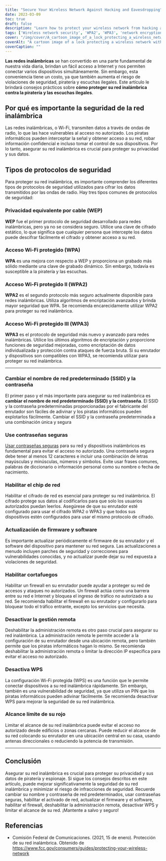```yaml
---
title: "Secure Your Wireless Network Against Hacking and Eavesdropping"
date: 2023-03-09
toc: true
draft: false
description: "Learn how to protect your wireless network from hacking and eavesdropping with practical tips and security protocols."
tags: ['Wireless network security', 'WPA2', 'WPA3', 'network encryption', 'strong passwords', 'firewall', 'remote management', 'WPS', 'default SSID', 'default password', 'router firmware update', 'software update', 'network range', 'data encryption', 'hacking prevention', 'security breach prevention', 'device security', 'wireless network protection', 'Wi-Fi security', 'network vulnerability']
cover: "/img/cover/A_cartoon_image_of_a_lock_protecting_a_wireless_network.png"
coverAlt: "A cartoon image of a lock protecting a wireless network with a shield."
coverCaption: ""
---
```


 **Las redes inalámbricas** se han convertido en una parte fundamental de nuestra vida diaria, brindan un fácil acceso a Internet y nos permiten conectar varios dispositivos simultáneamente. Sin embargo, esta conveniencia tiene un costo, ya que también aumenta el riesgo de violaciones de seguridad, piratería y escuchas ilegales. Este artículo le brindará consejos prácticos sobre **cómo proteger su red inalámbrica contra la piratería y las escuchas ilegales**.  ## Por qué es importante la seguridad de la red inalámbrica  Las redes inalámbricas, o Wi-Fi, transmiten datos a través de ondas de radio, lo que las hace vulnerables al acceso no autorizado. Los piratas informáticos pueden interceptar la señal y obtener acceso a su red, robar información confidencial e incluso tomar el control de sus dispositivos. Por lo tanto, asegurar su red inalámbrica es crucial para proteger su privacidad y sus datos.  ## Tipos de protocolos de seguridad  Para proteger su red inalámbrica, es importante comprender los diferentes tipos de protocolos de seguridad utilizados para cifrar los datos transmitidos por las ondas de radio. Hay tres tipos comunes de protocolos de seguridad:  ### Privacidad equivalente por cable (WEP)  **WEP** fue el primer protocolo de seguridad desarrollado para redes inalámbricas, pero ya no se considera seguro. Utilice una clave de cifrado estático, lo que significa que cualquier persona que intercepte los datos puede descifrar fácilmente el cifrado y obtener acceso a su red.  ### Acceso Wi-Fi protegido (WPA)  **WPA** es una mejora con respecto a WEP y proporciona un grabado más sólido mediante una clave de grabado dinámico. Sin embargo, todavía es susceptible a la piratería y las escuchas.  ### Acceso Wi-Fi protegido II (WPA2)  **WPA2** es el segundo protocolo más seguro actualmente disponible para redes inalámbricas. Utiliza algoritmos de encriptación avanzados y brinda mayor seguridad que WPA. Se recomienda encarecidamente utilizar WPA2 para proteger su red inalámbrica.  ### Acceso Wi-Fi protegido III (WPA3)  **WPA3** es el protocolo de seguridad más nuevo y avanzado para redes inalámbricas. Utilice los últimos algoritmos de encriptación y proporcione funciones de seguridad mejoradas, como encriptación de datos individualizada y protección contra ataques de fuerza bruta. Si su enrutador y dispositivos son compatibles con WPA3, se recomienda utilizar para proteger su red inalámbrica.  __________  ### Cambiar el nombre de red predeterminado (SSID) y la contraseña  El primer paso y el más importante para asegurar su red inalámbrica es **cambiar el nombre de red predeterminado (SSID) y la contraseña**. El SSID y la contraseña predeterminadas proporcionadas por el fabricante del enrutador son fáciles de adivinar y los piratas informáticos pueden explotarlos fácilmente. Cambiar el SSID y la contraseña predeterminada a una combinación única y segura  ### Use contraseñas seguras  [Usar contraseñas seguras](https://simeononsecurity.ch/articles/the-importance-of-password-security-and-best-practices/) para su red y dispositivos inalámbricos es fundamental para evitar el acceso no autorizado. Una contraseña segura debe tener al menos 12 caracteres e incluir una combinación de letras mayúsculas y minúsculas, números y símbolos. Evite usar frases comunes, palabras de diccionario o información personal como su nombre o fecha de nacimiento.  ### Habilitar el chip de red  Habilitar el cifrado de red es esencial para proteger su red inalámbrica. El cifrado protege sus datos al codificarlos para que solo los usuarios autorizados puedan leerlos. Asegúrese de que su enrutador esté configurado para usar el cifrado WPA2 o WPA3 y que todos sus dispositivos estén configurados para usar el mismo protocolo de cifrado.  ### Actualización de firmware y software  Es importante actualizar periódicamente el firmware de su enrutador y el software del dispositivo para mantener su red segura. Las actualizaciones a menudo incluyen parches de seguridad y correcciones para vulnerabilidades conocidas, y no actualizar puede dejar su red expuesta a violaciones de seguridad.  ### Habilitar cortafuegos  Habilitar un firewall en su enrutador puede ayudar a proteger su red de accesos y ataques no autorizados. Un firewall actúa como una barrera entre su red e Internet y bloquea el ingreso de tráfico no autorizado a su red. Se recomienda habilitar el firewall en su enrutador y configurarlo para bloquear todo el tráfico entrante, excepto los servicios que necesita.  ### Desactivar la gestión remota  Deshabilitar la administración remota es otro paso crucial para asegurar su red inalámbrica. La administración remota le permite acceder a la configuración de su enrutador desde una ubicación remota, pero también permite que los piratas informáticos hagan lo mismo. Se recomienda deshabilitar la administración remota o limitar la dirección IP específica para evitar el acceso no autorizado.  ### Desactiva WPS  La configuración Wi-Fi protegida (WPS) es una función que le permite conectar dispositivos a su red inalámbrica rápidamente. Sin embargo, también es una vulnerabilidad de seguridad, ya que utiliza un PIN que los piratas informáticos pueden adivinar fácilmente. Se recomienda desactivar WPS para mejorar la seguridad de su red inalámbrica.  ### Alcance límite de su rojo  Limitar el alcance de su red inalámbrica puede evitar el acceso no autorizado desde edificios o zonas cercanas. Puede reducir el alcance de su red colocando su enrutador en una ubicación central en su casa, usando antenas direccionales o reduciendo la potencia de transmisión.  __________  ## Conclusión  Asegurar su red inalámbrica es crucial para proteger su privacidad y sus datos de piratería y espionaje. Si sigue los consejos descritos en este artículo, puede mejorar significativamente la seguridad de su red inalámbrica y minimizar el riesgo de infracciones de seguridad. Recuerde cambiar su nombre y contraseña de red predeterminados, usar contraseñas seguras, habilitar el activado de red, actualizar el firmware y el software, habilitar el firewall, deshabilitar la administración remota, desactivar WPS y limitar el alcance de su red. ¡Mantente a salvo y seguro!  ## Referencias  - Comisión Federal de Comunicaciones. (2021, 15 de enero). Protección de su red inalámbrica. Obtenido de https://www.fcc.gov/consumers/guides/protecting-your-wireless-network